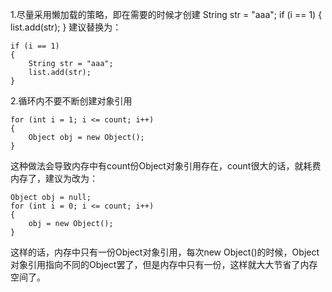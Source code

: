 1.尽量采用懒加载的策略，即在需要的时候才创建
    String str = "aaa";
    if (i == 1)
    {
        list.add(str);
    }
    建议替换为：

    if (i == 1)
    {
        String str = "aaa";
        list.add(str);
    }

2.循环内不要不断创建对象引用

    for (int i = 1; i <= count; i++)
    {
        Object obj = new Object();
    }
这种做法会导致内存中有count份Object对象引用存在，count很大的话，就耗费内存了，建议为改为：
    
    Object obj = null;
    for (int i = 0; i <= count; i++) 
    { 
        obj = new Object(); 
    }
这样的话，内存中只有一份Object对象引用，每次new Object()的时候，Object对象引用指向不同的Object罢了，但是内存中只有一份，这样就大大节省了内存空间了。